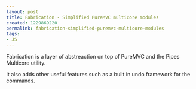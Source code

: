 ```yaml
---
layout: post
title: Fabrication - Simplified PureMVC multicore modules
created: 1229869220
permalink: fabrication-simplified-puremvc-multicore-modules
tags:
- JS
---
```

<p>Fabrication is a layer of abstreaction on top of PureMVC and the Pipes Multicore utility.</p><p>It also adds other useful features such as a built in undo framework for the commands.</p>
